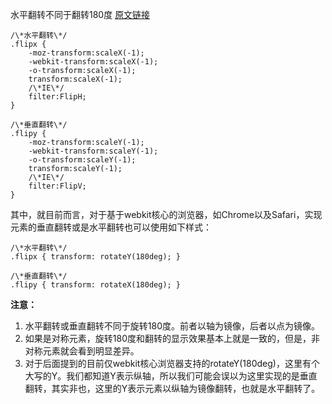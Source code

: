 水平翻转不同于翻转180度  [原文链接](http://www.zhangxinxu.com/wordpress/?p=1637)

    /\*水平翻转\*/
    .flipx {
        -moz-transform:scaleX(-1);
        -webkit-transform:scaleX(-1);
        -o-transform:scaleX(-1);
        transform:scaleX(-1);
        /\*IE\*/
        filter:FlipH;
    }

    /\*垂直翻转\*/
    .flipy {
        -moz-transform:scaleY(-1);
        -webkit-transform:scaleY(-1);
        -o-transform:scaleY(-1);
        transform:scaleY(-1);
        /\*IE\*/
        filter:FlipV;
    }

其中，就目前而言，对于基于webkit核心的浏览器，如Chrome以及Safari，实现元素的垂直翻转或是水平翻转也可以使用如下样式：

    /\*水平翻转\*/
    .flipx { transform: rotateY(180deg); }

    /\*垂直翻转\*/
    .flipy { transform: rotateX(180deg); }

**注意：**

1. 水平翻转或垂直翻转不同于旋转180度。前者以轴为镜像，后者以点为镜像。
2. 如果是对称元素，旋转180度和翻转的显示效果基本上就是一致的，但是，非对称元素就会看到明显差异。
3. 对于后面提到的目前仅webkit核心浏览器支持的rotateY(180deg)，这里有个大写的Y。我们都知道Y表示纵轴，所以我们可能会误以为这里实现的是垂直翻转，其实非也，这里的Y表示元素以纵轴为镜像翻转，也就是水平翻转了。